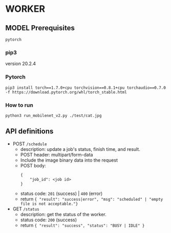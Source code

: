# WORKER

## **MODEL Prerequisites**
`pytorch`

### pip3 
version 20.2.4

### Pytorch
`pip3 install torch==1.7.0+cpu torchvision==0.8.1+cpu torchaudio==0.7.0 -f https://download.pytorch.org/whl/torch_stable.html`

### How to run 
`python3 run_mobilenet_v2.py ./test/cat.jpg`

## **API definitions**
* POST `/schedule`
  * description: update a job's status, finish time, and result.
  * POST header: multipart/form-data
  * Include the image binary data into the request
  * POST body: 
    ```
    {
        "job_id": <job id>
    }
    ```
  * status code: `201` (success) | `400` (error)
  * return  `{ "result": "success|error", "msg": "scheduled" | "empty file is not acceptable."}`
* GET `/status`
  * description: get the status of the worker.
  * status code: `200` (success)
  * return `{ "result": "success", "status": "BUSY | IDLE" }`